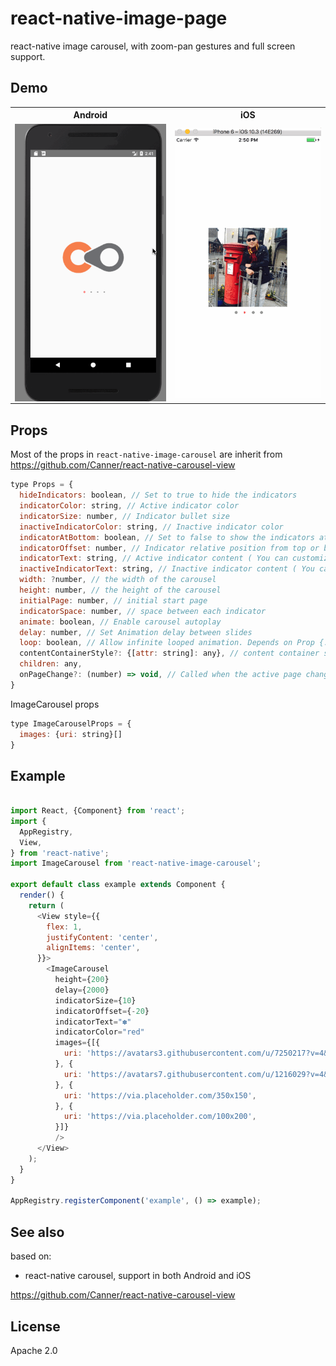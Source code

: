 # react-native-image-page

react-native image carousel, with zoom-pan gestures and full screen support.

## Demo
<table>
  <tr>
    <th>
      Android
    </th>
    <th>
      iOS
    </th>
  </tr>
  <tr>
    <td>
      <img src="./example/android.gif" width="300" style="float: left;">
    </td>
    <td>
      <img src="./example/ios.gif" width="300" style="float: left;">
    </td>
  <tr>
</table>

## Props

Most of the props in `react-native-image-carousel` are inherit from https://github.com/Canner/react-native-carousel-view

```js
type Props = {
  hideIndicators: boolean, // Set to true to hide the indicators
  indicatorColor: string, // Active indicator color
  indicatorSize: number, // Indicator bullet size
  inactiveIndicatorColor: string, // Inactive indicator color
  indicatorAtBottom: boolean, // Set to false to show the indicators at the top
  indicatorOffset: number, // Indicator relative position from top or bottom
  indicatorText: string, // Active indicator content ( You can customize to use any Unicode character )
  inactiveIndicatorText: string, // Inactive indicator content ( You can customize to use any Unicode character )
  width: ?number, // the width of the carousel
  height: number, // the height of the carousel
  initialPage: number, // initial start page
  indicatorSpace: number, // space between each indicator
  animate: boolean, // Enable carousel autoplay
  delay: number, // Set Animation delay between slides
  loop: boolean, // Allow infinite looped animation. Depends on Prop {...animate} set to true.
  contentContainerStyle?: {[attr: string]: any}, // content container style, in `Android` this will pass to ViewPagerAndroid style props, in `iOS` this will pass to ScrollView contentContainerStyle props.
  children: any,
  onPageChange?: (number) => void, // Called when the active page changes
}
```

ImageCarousel props

```js
type ImageCarouselProps = {
  images: {uri: string}[]
}
```

## Example

```js

import React, {Component} from 'react';
import {
  AppRegistry,
  View,
} from 'react-native';
import ImageCarousel from 'react-native-image-carousel';

export default class example extends Component {
  render() {
    return (
      <View style={{
        flex: 1,
        justifyContent: 'center',
        alignItems: 'center',
      }}>
        <ImageCarousel
          height={200}
          delay={2000}
          indicatorSize={10}
          indicatorOffset={-20}
          indicatorText="✽"
          indicatorColor="red"
          images={[{
            uri: 'https://avatars3.githubusercontent.com/u/7250217?v=4&s=200',
          }, {
            uri: 'https://avatars7.githubusercontent.com/u/1216029?v=4&s=460',
          }, {
            uri: 'https://via.placeholder.com/350x150',
          }, {
            uri: 'https://via.placeholder.com/100x200',
          }]}
          />
      </View>
    );
  }
}

AppRegistry.registerComponent('example', () => example);

```

## See also

based on:

- react-native carousel, support in both Android and iOS

https://github.com/Canner/react-native-carousel-view

## License

Apache 2.0